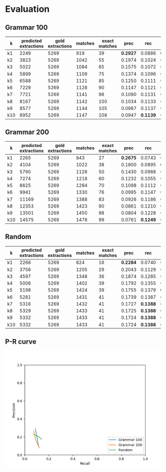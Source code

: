 # Evaluation
## Grammar 100

|  k | predicted extractions | gold extractions | matches | exact matches | prec | rec | F1 |
|-------------- | -------------- | -------------- | -------------- | -------------- | -------------- | -------------- | -------------- | 
| k1 | 2249 | 5269 | 919 | 39 | **0.2927** | 0.0886 | **0.1360** | 
| k2 | 3823 | 5269 | 1042 | 55 | 0.1974 | 0.1024 | 0.1349 | 
| k3 | 5022 | 5269 | 1084 | 65 | 0.1575 | 0.1072 | 0.1275 | 
| k4 | 5899 | 5269 | 1109 | 75 | 0.1374 | 0.1096 | 0.1219 | 
| k5 | 6588 | 5269 | 1121 | 85 | 0.1250 | 0.1111 | 0.1176 | 
| k6 | 7229 | 5269 | 1128 | 90 | 0.1147 | 0.1121 | 0.1134 | 
| k7 | 7721 | 5269 | 1141 | 96 | 0.1090 | 0.1131 | 0.1110 | 
| k8 | 8167 | 5269 | 1142 | 100 | 0.1034 | 0.1133 | 0.1081 | 
| k9 | 8577 | 5269 | 1144 | 105 | 0.0987 | 0.1137 | 0.1057 | 
| k10 | 8952 | 5269 | 1147 | 108 | 0.0947 | **0.1139** | 0.1034 | 


## Grammar 200

|  k | predicted extractions | gold extractions | matches | exact matches | prec | rec | F1 |
|-------------- | -------------- | -------------- | -------------- | -------------- | -------------- | -------------- | -------------- | 
| k1 | 2265 | 5269 | 843 | 27 | **0.2675** | 0.0743 | 0.1163 | 
| k2 | 4104 | 5269 | 1022 | 38 | 0.1800 | 0.0895 | **0.1196** | 
| k3 | 5790 | 5269 | 1128 | 50 | 0.1430 | 0.0988 | 0.1169 | 
| k4 | 7274 | 5269 | 1218 | 60 | 0.1232 | 0.1055 | 0.1137 | 
| k5 | 8625 | 5269 | 1284 | 70 | 0.1098 | 0.1112 | 0.1105 | 
| k6 | 9941 | 5269 | 1330 | 76 | 0.0995 | 0.1147 | 0.1065 | 
| k7 | 11169 | 5269 | 1388 | 83 | 0.0926 | 0.1186 | 0.1040 | 
| k8 | 12353 | 5269 | 1423 | 90 | 0.0861 | 0.1210 | 0.1006 | 
| k9 | 13501 | 5269 | 1450 | 98 | 0.0804 | 0.1228 | 0.0972 | 
| k10 | 14575 | 5269 | 1478 | 99 | 0.0761 | **0.1249** | 0.0946 | 


## Random 

|  k | predicted extractions | gold extractions | matches | exact matches | prec | rec | F1 |
|-------------- | -------------- | -------------- | -------------- | -------------- | -------------- | -------------- | -------------- | 
| k1 | 2266 | 5269 | 824 | 16 | **0.2284** | 0.0740 | 0.1118 | 
| k2 | 3756 | 5269 | 1205 | 29 | 0.2043 | 0.1129 | 0.1454 | 
| k3 | 4597 | 5269 | 1348 | 36 | 0.1874 | 0.1285 | 0.1524 | 
| k4 | 5006 | 5269 | 1402 | 39 | 0.1792 | 0.1355 | 0.1543 | 
| k5 | 5198 | 5269 | 1424 | 39 | 0.1755 | 0.1379 | **0.1544** | 
| k6 | 5281 | 5269 | 1431 | 41 | 0.1739 | 0.1387 | 0.1543 | 
| k7 | 5316 | 5269 | 1432 | 41 | 0.1727 | **0.1388** | 0.1539 | 
| k8 | 5329 | 5269 | 1433 | 41 | 0.1725 | **0.1388** | 0.1539 | 
| k9 | 5332 | 5269 | 1433 | 41 | 0.1724 | **0.1388** | 0.1538 | 
| k10 | 5332 | 5269 | 1433 | 41 | 0.1724 | **0.1388** | 0.1538 | 


## P-R curve
![](pr_curve.png)